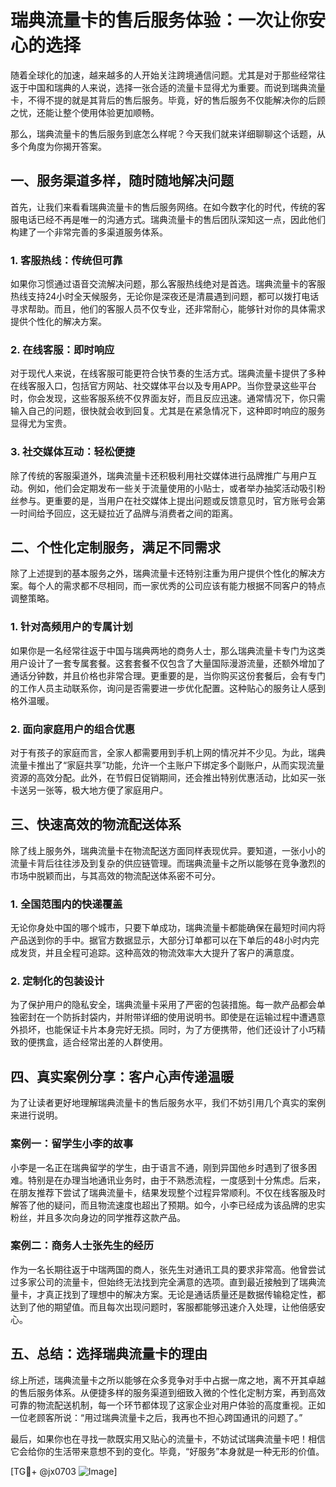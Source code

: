 # 瑞典流量卡的售后服务体验：一次让你安心的选择

随着全球化的加速，越来越多的人开始关注跨境通信问题。尤其是对于那些经常往返于中国和瑞典的人来说，选择一张合适的流量卡显得尤为重要。而说到瑞典流量卡，不得不提的就是其背后的售后服务。毕竟，好的售后服务不仅能解决你的后顾之忧，还能让整个使用体验更加顺畅。

那么，瑞典流量卡的售后服务到底怎么样呢？今天我们就来详细聊聊这个话题，从多个角度为你揭开答案。

## 一、服务渠道多样，随时随地解决问题

首先，让我们来看看瑞典流量卡的售后服务网络。在如今数字化的时代，传统的客服电话已经不再是唯一的沟通方式。瑞典流量卡的售后团队深知这一点，因此他们构建了一个非常完善的多渠道服务体系。

### 1. 客服热线：传统但可靠
如果你习惯通过语音交流解决问题，那么客服热线绝对是首选。瑞典流量卡的客服热线支持24小时全天候服务，无论你是深夜还是清晨遇到问题，都可以拨打电话寻求帮助。而且，他们的客服人员不仅专业，还非常耐心，能够针对你的具体需求提供个性化的解决方案。

### 2. 在线客服：即时响应
对于现代人来说，在线客服可能更符合快节奏的生活方式。瑞典流量卡提供了多种在线客服入口，包括官方网站、社交媒体平台以及专用APP。当你登录这些平台时，你会发现，这些客服系统不仅界面友好，而且反应迅速。通常情况下，你只需输入自己的问题，很快就会收到回复。尤其是在紧急情况下，这种即时响应的服务显得尤为宝贵。

### 3. 社交媒体互动：轻松便捷
除了传统的客服渠道外，瑞典流量卡还积极利用社交媒体进行品牌推广与用户互动。例如，他们会定期发布一些关于流量使用的小贴士，或者举办抽奖活动吸引粉丝参与。更重要的是，当用户在社交媒体上提出问题或反馈意见时，官方账号会第一时间给予回应，这无疑拉近了品牌与消费者之间的距离。

## 二、个性化定制服务，满足不同需求

除了上述提到的基本服务之外，瑞典流量卡还特别注重为用户提供个性化的解决方案。每个人的需求都不尽相同，而一家优秀的公司应该有能力根据不同客户的特点调整策略。

### 1. 针对高频用户的专属计划
如果你是一名经常往返于中国与瑞典两地的商务人士，那么瑞典流量卡专门为这类用户设计了一套专属套餐。这套套餐不仅包含了大量国际漫游流量，还额外增加了通话分钟数，并且价格也非常合理。更重要的是，当你购买这份套餐后，会有专门的工作人员主动联系你，询问是否需要进一步优化配置。这种贴心的服务让人感到格外温暖。

### 2. 面向家庭用户的组合优惠
对于有孩子的家庭而言，全家人都需要用到手机上网的情况并不少见。为此，瑞典流量卡推出了“家庭共享”功能，允许一个主账户下绑定多个副账户，从而实现流量资源的高效分配。此外，在节假日促销期间，还会推出特别优惠活动，比如买一张卡送另一张等，极大地方便了家庭用户。

## 三、快速高效的物流配送体系

除了线上服务外，瑞典流量卡在物流配送方面同样表现优异。要知道，一张小小的流量卡背后往往涉及到复杂的供应链管理。而瑞典流量卡之所以能够在竞争激烈的市场中脱颖而出，与其高效的物流配送体系密不可分。

### 1. 全国范围内的快递覆盖
无论你身处中国的哪个城市，只要下单成功，瑞典流量卡都能确保在最短时间内将产品送到你的手中。据官方数据显示，大部分订单都可以在下单后的48小时内完成发货，并且全程可追踪。这种高效的物流效率大大提升了客户的满意度。

### 2. 定制化的包装设计
为了保护用户的隐私安全，瑞典流量卡采用了严密的包装措施。每一款产品都会单独密封在一个防拆封袋内，并附带详细的使用说明书。即使是在运输过程中遭遇意外损坏，也能保证卡片本身完好无损。同时，为了方便携带，他们还设计了小巧精致的便携盒，适合经常出差的人群使用。

## 四、真实案例分享：客户心声传递温暖

为了让读者更好地理解瑞典流量卡的售后服务水平，我们不妨引用几个真实的案例来进行说明。

### 案例一：留学生小李的故事
小李是一名正在瑞典留学的学生，由于语言不通，刚到异国他乡时遇到了很多困难。特别是在办理当地通讯业务时，由于不熟悉流程，一度感到十分焦虑。后来，在朋友推荐下尝试了瑞典流量卡，结果发现整个过程异常顺利。不仅在线客服及时解答了他的疑问，而且物流速度也超出了预期。如今，小李已经成为该品牌的忠实粉丝，并且多次向身边的同学推荐这款产品。

### 案例二：商务人士张先生的经历
作为一名长期往返于中瑞两国的商人，张先生对通讯工具的要求非常高。他曾尝试过多家公司的流量卡，但始终无法找到完全满意的选项。直到最近接触到了瑞典流量卡，才真正找到了理想中的解决方案。无论是通话质量还是数据传输稳定性，都达到了他的期望值。而且每次出现问题时，客服都能够迅速介入处理，让他倍感安心。

## 五、总结：选择瑞典流量卡的理由

综上所述，瑞典流量卡之所以能够在众多竞争对手中占据一席之地，离不开其卓越的售后服务体系。从便捷多样的服务渠道到细致入微的个性化定制方案，再到高效可靠的物流配送机制，每一个环节都体现了这家企业对用户体验的高度重视。正如一位老顾客所说：“用过瑞典流量卡之后，我再也不担心跨国通讯的问题了。”

最后，如果你也在寻找一款既实用又贴心的流量卡，不妨试试瑞典流量卡吧！相信它会给你的生活带来意想不到的变化。毕竟，“好服务”本身就是一种无形的价值。

[TG💪+ @jx0703 ![Image](https://github.com/user-attachments/assets/dbca1d08-cadb-493c-b0ec-ad6f7a83f270)]